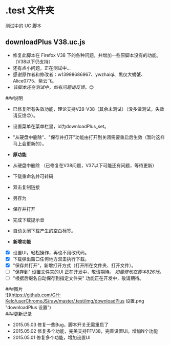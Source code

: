  .test 文件夹   
===================================  
测试中的 UC 脚本

downloadPlus V38.uc.js
----------------------------------- 
 - 修复此脚本在 Firefox V38 下的各种问题，并增加一些原脚本没有的功能。（V38以下仍支持）  
 - 还有点小问题，正在测试中...   
 - 感谢原作者和修改者：w13998686967、ywzhaiqi、黒仪大螃蟹、Alice0775、紫云飞。 
 - *该脚本还在测试中，如有问题请反馈。*:blush:

###说明  
 - 已修复所有失效功能，理论支持V28-V38（其余未测试）（没多做测试，失效请反馈:blush:）。
 - 设置菜单在菜单栏里，id为downloadPlus_set。
 - "从硬盘中删除"、"保存并打开"功能由打开到关闭需要重启后生效（暂时这样马上会更新的）。  

 - **原功能**
  - 从硬盘中删除 （已修复在V38问题，V37以下可能还有问题，等待更新）
  - 下载重命名并可转码
  - 双击复制链接
  - 另存为
  - 保存并打开
  - 完成下载提示音
  - 自动关闭下载产生的空白标签。  

 - **新增功能**
  - [x] 设置UI，轻松操作，再也不用改代码。  
  - [x] 下载弹出窗口任何地方双击执行下载。  
  - [x] "保存并打开"，新增打开方式（打开所在文件夹、打开文件）。  
  - [ ] "保存到" 设置文件夹的UI 正在开发中，敬请期待。  *如要修改在脚本826行。*   
  - [ ] "根据后缀名自动保存到指定文件夹" 功能正在开发中，敬请期待。  

###图片  
![](https://github.com/GH-Kelo/userChromeJS/raw/master/.test/img/downloadPlus 设置.png "downloadPlus 设置")  
###更新记录  
 - 2015.05.03 修复一些Bug，脚本开关无需重启了  
 - 2015.05.02 修复多个功能，完美支持FFV38，完善设置UI。增加N个功能  
 - 2015.05.01 修复多个功能，增加设置UI  


